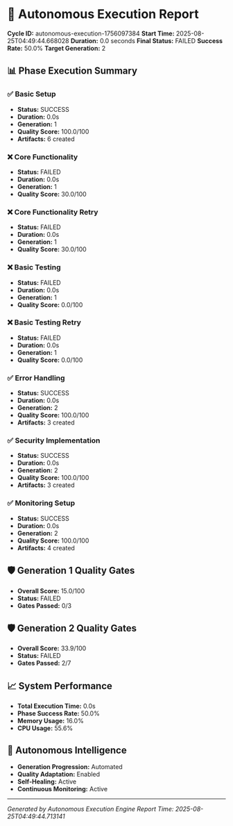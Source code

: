 # 🚀 Autonomous Execution Report

**Cycle ID:** autonomous-execution-1756097384
**Start Time:** 2025-08-25T04:49:44.668028
**Duration:** 0.0 seconds
**Final Status:** FAILED
**Success Rate:** 50.0%
**Target Generation:** 2

## 📊 Phase Execution Summary

### ✅ Basic Setup
- **Status:** SUCCESS
- **Duration:** 0.0s
- **Generation:** 1
- **Quality Score:** 100.0/100
- **Artifacts:** 6 created

### ❌ Core Functionality
- **Status:** FAILED
- **Duration:** 0.0s
- **Generation:** 1
- **Quality Score:** 30.0/100

### ❌ Core Functionality Retry
- **Status:** FAILED
- **Duration:** 0.0s
- **Generation:** 1
- **Quality Score:** 30.0/100

### ❌ Basic Testing
- **Status:** FAILED
- **Duration:** 0.0s
- **Generation:** 1
- **Quality Score:** 0.0/100

### ❌ Basic Testing Retry
- **Status:** FAILED
- **Duration:** 0.0s
- **Generation:** 1
- **Quality Score:** 0.0/100

### ✅ Error Handling
- **Status:** SUCCESS
- **Duration:** 0.0s
- **Generation:** 2
- **Quality Score:** 100.0/100
- **Artifacts:** 3 created

### ✅ Security Implementation
- **Status:** SUCCESS
- **Duration:** 0.0s
- **Generation:** 2
- **Quality Score:** 100.0/100
- **Artifacts:** 3 created

### ✅ Monitoring Setup
- **Status:** SUCCESS
- **Duration:** 0.0s
- **Generation:** 2
- **Quality Score:** 100.0/100
- **Artifacts:** 4 created

## 🛡️ Generation 1 Quality Gates
- **Overall Score:** 15.0/100
- **Status:** FAILED
- **Gates Passed:** 0/3

## 🛡️ Generation 2 Quality Gates
- **Overall Score:** 33.9/100
- **Status:** FAILED
- **Gates Passed:** 2/7

## 📈 System Performance

- **Total Execution Time:** 0.0s
- **Phase Success Rate:** 50.0%
- **Memory Usage:** 16.0%
- **CPU Usage:** 55.6%

## 🎯 Autonomous Intelligence

- **Generation Progression:** Automated
- **Quality Adaptation:** Enabled
- **Self-Healing:** Active
- **Continuous Monitoring:** Active

---
*Generated by Autonomous Execution Engine*
*Report Time: 2025-08-25T04:49:44.713141*
